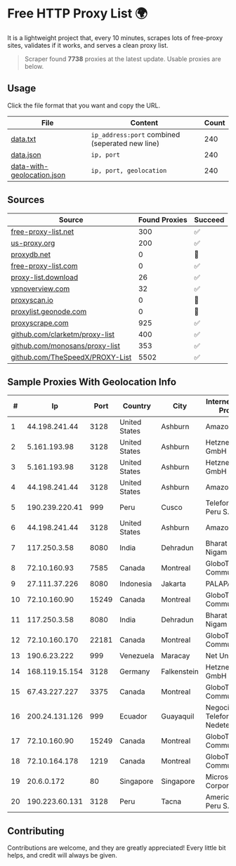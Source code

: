 
# Free HTTP Proxy List 🌍

It is a lightweight project that, every 10 minutes, scrapes lots of free-proxy sites, validates if it works, and serves a clean proxy list.


> Scraper found **7738** proxies at the latest update. Usable proxies are below.

## Usage

Click the file format that you want and copy the URL.


|File|Content|Count|
|----|-------|-----|
|[data.txt](https://raw.githubusercontent.com/themiralay/Proxy-List-World/master/data.txt)|`ip_address:port` combined (seperated new line)|240|
|[data.json](https://raw.githubusercontent.com/themiralay/Proxy-List-World/master/data.json)|`ip, port`|240|
|[data-with-geolocation.json](https://raw.githubusercontent.com/themiralay/Proxy-List-World/master/data-with-geolocation.json)|`ip, port, geolocation`|240|

## Sources

|Source|Found Proxies|Succeed|
|------|-------------|-------|
|[free-proxy-list.net](https://free-proxy-list.net)|300|✅|
|[us-proxy.org](https://www.us-proxy.org)|200|✅|
|[proxydb.net](http://proxydb.net)|0|🚫|
|[free-proxy-list.com](https://free-proxy-list.com/?page=&port=&type%5B%5D=http&type%5B%5D=https&up_time=0&search=Search)|0|✅|
|[proxy-list.download](https://www.proxy-list.download/HTTP)|26|✅|
|[vpnoverview.com](https://vpnoverview.com/privacy/anonymous-browsing/free-proxy-servers)|32|✅|
|[proxyscan.io](https://www.proxyscan.io)|0|🚫|
|[proxylist.geonode.com](https://proxylist.geonode.com/api/proxy-list?limit=300&page=1&sort_by=lastChecked&sort_type=desc&protocols=http,https)|0|🚫|
|[proxyscrape.com](https://api.proxyscrape.com/v2/?request=displayproxies&protocol=http&timeout=10000&country=all&ssl=all&anonymity=all)|925|✅|
|[github.com/clarketm/proxy-list](https://raw.githubusercontent.com/clarketm/proxy-list/master/proxy-list-raw.txt)|400|✅|
|[github.com/monosans/proxy-list](https://raw.githubusercontent.com/monosans/proxy-list/main/proxies/http.txt)|353|✅|
|[github.com/TheSpeedX/PROXY-List](https://raw.githubusercontent.com/TheSpeedX/PROXY-List/master/http.txt)|5502|✅|


## Sample Proxies With Geolocation Info

|#|Ip|Port|Country|City|Internet Service Provider|
|-|--|----|-------|----|-------------------------|
|1|44.198.241.44|3128|United States|Ashburn|Amazon.com|
|2|5.161.193.98|3128|United States|Ashburn|Hetzner Online GmbH|
|3|5.161.193.98|3128|United States|Ashburn|Hetzner Online GmbH|
|4|44.198.241.44|3128|United States|Ashburn|Amazon.com|
|5|190.239.220.41|999|Peru|Cusco|Telefonica del Peru S.A.A.|
|6|44.198.241.44|3128|United States|Ashburn|Amazon.com|
|7|117.250.3.58|8080|India|Dehradun|Bharat Sanchar Nigam Ltd|
|8|72.10.160.93|7585|Canada|Montreal|GloboTech Communications|
|9|27.111.37.226|8080|Indonesia|Jakarta|PALAPA-INET|
|10|72.10.160.90|15249|Canada|Montreal|GloboTech Communications|
|11|117.250.3.58|8080|India|Dehradun|Bharat Sanchar Nigam Ltd|
|12|72.10.160.170|22181|Canada|Montreal|GloboTech Communications|
|13|190.6.23.222|999|Venezuela|Maracay|Net Uno|
|14|168.119.15.154|3128|Germany|Falkenstein|Hetzner Online GmbH|
|15|67.43.227.227|3375|Canada|Montreal|GloboTech Communications|
|16|200.24.131.126|999|Ecuador|Guayaquil|Negocios Y Telefonia Nedetel S.A|
|17|72.10.160.90|15249|Canada|Montreal|GloboTech Communications|
|18|72.10.164.178|1219|Canada|Montreal|GloboTech Communications|
|19|20.6.0.172|80|Singapore|Singapore|Microsoft Corporation|
|20|190.223.60.131|3128|Peru|Tacna|America Movil Peru S.A.C.|



## Contributing

Contributions are welcome, and they are greatly appreciated! Every
little bit helps, and credit will always be given.

